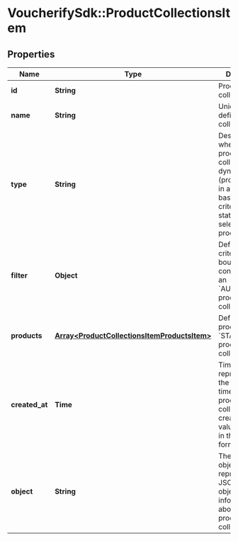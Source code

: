 # VoucherifySdk::ProductCollectionsItem

## Properties

| Name | Type | Description | Notes |
| ---- | ---- | ----------- | ----- |
| **id** | **String** | Product collection ID. | [optional] |
| **name** | **String** | Unique user-defined product collection name. | [optional] |
| **type** | **String** | Describes whether the product collection is dynamic (products come in and leave based on set criteria) or static (manually selected products). | [optional] |
| **filter** | **Object** | Defines a set of criteria and boundary conditions for an &#x60;AUTO_UPDATE&#x60; product collection type. | [optional] |
| **products** | [**Array&lt;ProductCollectionsItemProductsItem&gt;**](ProductCollectionsItemProductsItem.md) | Defines a set of products for a &#x60;STATIC&#x60; product collection type. | [optional] |
| **created_at** | **Time** | Timestamp representing the date and time when the product collection was created. The value is shown in the ISO 8601 format. | [optional] |
| **object** | **String** | The type of the object represented by JSON. This object stores information about the static product collection. | [optional][default to &#39;products_collection&#39;] |

